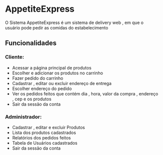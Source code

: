# AppetiteExpress  

O Sistema AppetiteExpress é um sistema de delivery web , em que o usuário pode pedir as comidas do estabelecimento 

## Funcionalidades
### Cliente: 
- Acessar a página principal de produtos
- Escolher e adicionar os produtos no carrinho
- Fazer pedido do carrinho
- Cadastrar , editar ou excluir endereço de entrega
- Escolher endereço do pedido
- Ver os pedidos feitos que contém dia , hora, valor da compra , endereço , cep e os produtos 
- Sair da sessão da conta

### Administrador:
- Cadastrar , editar e excluir Produtos
- Lista dos produtos cadastrados
- Relatórios dos pedidos feitos
- Tabela de Usuários cadastrados
- Sair da sessão da conta

